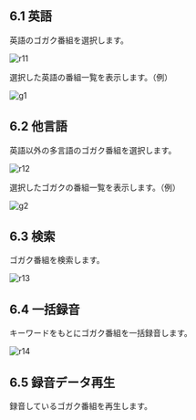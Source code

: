 ## 6.1 英語   
英語のゴガク番組を選択します。  
  
![r11](https://github.com/user-attachments/assets/f2b64987-e3b8-4ec9-816b-04c439685139)
  
選択した英語の番組一覧を表示します。（例）  
  
![g1](https://github.com/user-attachments/assets/0b55151f-bd91-422a-b7f3-5bf3d3dba258)

## 6.2 他言語   
英語以外の多言語のゴガク番組を選択します。  
  
![r12](https://github.com/user-attachments/assets/c0f344b5-e01a-4dae-8e73-da595757cec7)
  
選択したゴガクの番組一覧を表示します。（例）  
  
![g2](https://github.com/user-attachments/assets/52e0069b-6a00-49a4-b9ea-fe14c61ceb64)

## 6.3 検索  
ゴガク番組を検索します。  
  
![r13](https://github.com/user-attachments/assets/22999cb5-9cf8-456a-b9d1-648c26e03aef)

## 6.4 一括録音     
キーワードをもとにゴガク番組を一括録音します。  
  
![r14](https://github.com/user-attachments/assets/6f883b3a-4ac3-4806-82c1-5756522ed2f3)

## 6.5 録音データ再生  
録音しているゴガク番組を再生します。
